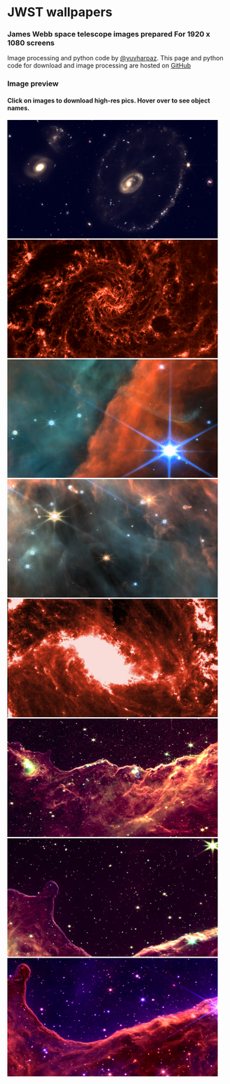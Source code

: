 # JWST wallpapers
### James Webb space telescope images prepared For 1920 x 1080 screens
Image processing and python code by [@yuvharpaz](https://twitter.com/yuvharpaz). This page and python code for download and image processing are hosted on  [GitHub](https://github.com/yuval-harpaz/astro)
### Image preview
#### Click on images to download high-res pics. Hover over to see object names.
<a href="cartwheel.png" download>
  <img src="thumb/cartwheel.png" alt="Cartwheel Galaxy">
</a>
<a href="NGC628_miri.png" download>
  <img src="thumb/NGC628_miri.png" alt="NGC 628">
</a>
<a href="orion_bar.png" download>
  <img src="thumb/orion_bar.png" alt="The bar in Orion Nebula">
</a>
<a href="orion_proplyds.png" download>
  <img src="thumb/orion_proplyds.png" alt="Proplyds in Orion Nebula">
</a>
<a href="NGC1365_miri.png" download>
  <img src="thumb/NGC1365_miri.png" alt="NGC 1365">
</a>
<a href="carina_large.png" download>
  <img src="thumb/carina_large.png" alt="Cosmic cliffs in Carina Nebula">
</a>
<a href="carina_bay.png" download>
  <img src="thumb/carina_bay.png" alt="Cosmic cliffs in Carina Nebula">
</a>
<a href="carina_bay_pink.png" download>
  <img src="thumb/carina_bay_pink.png" alt="Cosmic cliffs in Carina Nebula">
</a>

